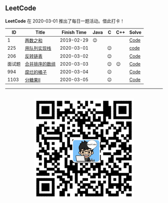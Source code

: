## LeetCode

**LeetCode** 在 2020-03-01 推出了每日一题活动。借此打卡！

|   ID   |                                     Title                                      | Finish Time |  Java  |   C    |  C++   |                                             **Solve**                                              |
|--------|--------------------------------------------------------------------------------|-------------|--------|--------|--------|----------------------------------------------------------------------------------------------------|
| 1      | [两数之和](https://leetcode-cn.com/problems/two-sum/)                          | 2019-02-29  | :wink: |        |        | [Code](https://github.com/RunCoderHang/LeetCode-Notes/blob/master/two-sum.md)                      |
| 225    | [用队列实现栈](https://leetcode-cn.com/problems/implement-stack-using-queues/) | 2020-03-01  |        | :wink: |        | [code](https://github.com/RunCoderHang/LeetCode-Notes/blob/master/implement-stack-using-queues.md) |
| 206    | [反转链表](https://leetcode-cn.com/problems/reverse-linked-list/)              | 2020-03-02  |        | :wink: |        | [Code](https://github.com/RunCoderHang/LeetCode-Notes/blob/master/reverse-linked-list.md)          |
| 面试题 | [合并排序的数组](https://leetcode-cn.com/problems/sorted-merge-lcci/)          | 2020-03-03  |        | :wink: | :wink: | [Code](https://github.com/RunCoderHang/LeetCode-Notes/blob/master/sorted-merge-lcci.md)            |
| 994    | [腐烂的橘子](https://leetcode-cn.com/problems/rotting-oranges/)                | 2020-03-04  |        | :wink: |        | [Code](https://github.com/RunCoderHang/LeetCode-Notes/blob/master/rotting-oranges.md)              |
| 1103   | [分糖果Ⅱ](https://leetcode-cn.com/problems/distribute-candies-to-people/)      | 2020-03-05  |        | :wink: |        | [Code](https://github.com/RunCoderHang/LeetCode-Notes/blob/master/distribute-candies-to-people.md) |


<div align="center">
    <hr>
    <br>
    <img width="320px" src="https://github.com/RunCoderHang/LeetCode-Notes/blob/master/image/wxgzh-hang.png"></img>
</div>